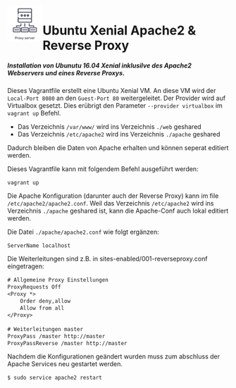 <img align="left" height="80" src="/99-Images/proxy.png" alt="Proxy Logo">

# Ubuntu Xenial Apache2 & Reverse Proxy

##### Installation von Ubunutu 16.04 Xenial inklusilve des Apache2 Webservers und eines Reverse Proxys.

Dieses Vagrantfile erstellt eine Ubuntu Xenial VM. An diese VM wird der `Local-Port 8080` an den `Guest-Port 80` weitergeleitet.
Der Provider wird auf Virtualbox gesetzt. Dies erübrigt den Parameter `--provider virtualbox` im `vagrant up` Befehl.

 * Das Verzeichnis `/var/www/` wird ins Verzeichnis `./web` geshared
 * Das Verzeichnis `/etc/apache2` wird ins Verzeichnis `./apache` geshared

Dadurch bleiben die Daten von Apache erhalten und können seperat editiert werden.

Dieses Vagrantfile kann mit folgendem Befehl ausgeführt werden:

```
vagrant up
```

Die Apache Konfiguration (darunter auch der Reverse Proxy) kann im file `/etc/apache2/apache2.conf`. Weil das Verzeichnis `/etc/apache2` wird ins Verzeichnis `./apache` geshared ist, kann die Apache-Conf auch lokal editiert werden.

Die Datei `./apache/apache2.conf` wie folgt ergänzen:

```
ServerName localhost
```

Die Weiterleitungen sind z.B. in sites-enabled/001-reverseproxy.conf eingetragen:
```
# Allgemeine Proxy Einstellungen
ProxyRequests Off
<Proxy *>
    Order deny,allow
    Allow from all
</Proxy>

# Weiterleitungen master
ProxyPass /master http://master
ProxyPassReverse /master http://master
```

Nachdem die Konfigurationen geändert wurden muss zum abschluss der Apache Services neu gestartet werden.
```
$ sudo service apache2 restart
```
